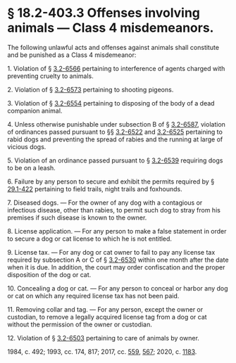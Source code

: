 # § 18.2-403.3 Offenses involving animals — Class 4 misdemeanors.

<p>The following unlawful acts and offenses against animals shall constitute and be punished as a Class 4 misdemeanor:</p><p>1. Violation of § <a href='/vacode/3.2-6566/'>3.2-6566</a> pertaining to interference of agents charged with preventing cruelty to animals.</p><p>2. Violation of § <a href='/vacode/3.2-6573/'>3.2-6573</a> pertaining to shooting pigeons.</p><p>3. Violation of § <a href='/vacode/3.2-6554/'>3.2-6554</a> pertaining to disposing of the body of a dead companion animal.</p><p>4. Unless otherwise punishable under subsection B of § <a href='/vacode/3.2-6587/'>3.2-6587</a>, violation of ordinances passed pursuant to §§ <a href='/vacode/3.2-6522/'>3.2-6522</a> and <a href='/vacode/3.2-6525/'>3.2-6525</a> pertaining to rabid dogs and preventing the spread of rabies and the running at large of vicious dogs.</p><p>5. Violation of an ordinance passed pursuant to § <a href='/vacode/3.2-6539/'>3.2-6539</a> requiring dogs to be on a leash.</p><p>6. Failure by any person to secure and exhibit the permits required by § <a href='/vacode/29.1-422/'>29.1-422</a> pertaining to field trails, night trails and foxhounds.</p><p>7. Diseased dogs. — For the owner of any dog with a contagious or infectious disease, other than rabies, to permit such dog to stray from his premises if such disease is known to the owner.</p><p>8. License application. — For any person to make a false statement in order to secure a dog or cat license to which he is not entitled.</p><p>9. License tax. — For any dog or cat owner to fail to pay any license tax required by subsection A or C of § <a href='/vacode/3.2-6530/'>3.2-6530</a> within one month after the date when it is due. In addition, the court may order confiscation and the proper disposition of the dog or cat.</p><p>10. Concealing a dog or cat. — For any person to conceal or harbor any dog or cat on which any required license tax has not been paid.</p><p>11. Removing collar and tag. — For any person, except the owner or custodian, to remove a legally acquired license tag from a dog or cat without the permission of the owner or custodian.</p><p>12. Violation of § <a href='/vacode/3.2-6503/'>3.2-6503</a> pertaining to care of animals by owner.</p><p>1984, c. 492; 1993, cc. 174, 817; 2017, cc. <a href='http://lis.virginia.gov/cgi-bin/legp604.exe?171+ful+CHAP0559'>559</a>, <a href='http://lis.virginia.gov/cgi-bin/legp604.exe?171+ful+CHAP0567'>567</a>; 2020, c. <a href='http://lis.virginia.gov/cgi-bin/legp604.exe?201+ful+CHAP1183'>1183</a>.</p>